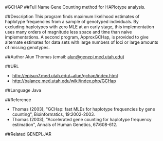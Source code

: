 #GCHAP
##Full Name
Gene Counting method for HAPlotype analysis.

##Description
This program finds maximum likelihood estimates of haplotype frequencies from a sample of genotyped individuals. By excluding haplotypes with zero MLE at an early stage, this implementation uses many orders of magnitude less space and time than naive implementations. A second program, ApproxGCHap, is provided to give alternate estimates for data sets with large numbers of loci or large amounts of missing genotypes.

##Author
Alun Thomas (email: alun@genepi.med.utah.edu)

##URL
* http://episun7.med.utah.edu/~alun/gchap/index.html
* http://balance.med.utah.edu/wiki/index.php/GCHap

##Language
Java

##Reference
* Thomas (2003), "GCHap: fast MLEs for haplotype frequencies by gene counting", Bioinformatics, 19:2002-2003.
* Thomas (2003), "Accelerated gene counting for haplotype frequency estimation", Annals of Human Genetics, 67:608-612.

##Related
GENEPI.JAR

